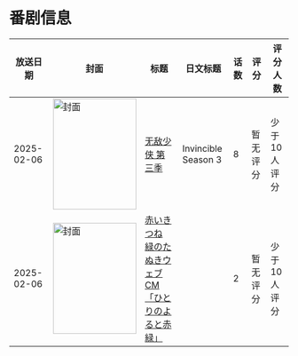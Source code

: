 # 番剧信息

|放送日期|封面|标题|日文标题|话数|评分|评分人数|
|---|---|---|---|---|---|---|
|2025-02-06|<img src="https://lain.bgm.tv/pic/cover/c/37/ec/465873_NpLEp.jpg" alt="封面" style="width:150px;height:200px;object-fit:cover;">|[无敌少侠 第三季](https://bangumi.tv/subject/465873)|Invincible Season 3|8|暂无评分|少于10人评分|
|2025-02-06|<img src="https://lain.bgm.tv/pic/cover/c/78/85/537638_F9ULL.jpg" alt="封面" style="width:150px;height:200px;object-fit:cover;">|[赤いきつね 緑のたぬきウェブCM 「ひとりのよると赤緑」](https://bangumi.tv/subject/537638)||2|暂无评分|少于10人评分|
